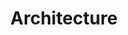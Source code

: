 ---
title: Architecture
linkTitle: アーキテクチャ
description: 運用システムのアーキテクチャについて説明します。
cascade:
  type: docs
menu:
  main:
    weight: 30
    name: アーキテクチャ
    pre: '<i class="fa-solid fa-diagram-project"></i>'
---